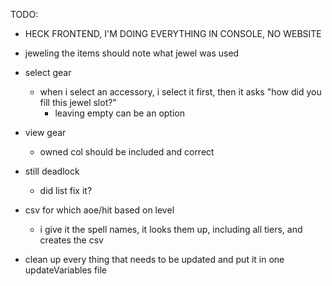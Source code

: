 TODO:

- HECK FRONTEND, I'M DOING EVERYTHING IN CONSOLE, NO WEBSITE

- jeweling the items should note what jewel was used

- select gear
    - when i select an accessory, i select it first, then it asks "how did you fill this jewel slot?"
        - leaving empty can be an option

- view gear
    - owned col should be included and correct



- still deadlock
    - did list fix it?

- csv for which aoe/hit based on level
    - i give it the spell names, it looks them up, including all tiers, and creates the csv

- clean up every thing that needs to be updated and put it in one updateVariables file